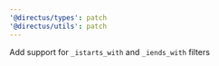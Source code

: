 ```yaml
---
'@directus/types': patch
'@directus/utils': patch
---
```


Add support for `_istarts_with` and `_iends_with` filters
